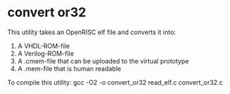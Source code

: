 # convert or32

This utility takes an OpenRISC elf file and converts it into:
1. A VHDL-ROM-file
2. A Verilog-ROM-file
3. A .cmem-file that can be uploaded to the virtual prototype
4. A .mem-file that is human readable

To compile this utility:
gcc -O2 -o convert_or32 read_elf.c convert_or32.c
